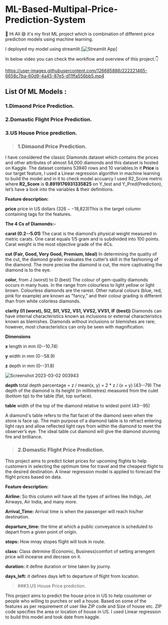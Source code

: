 # ML-Based-Multipal-Price-Prediction-System
:wave: Hi All :smile: it's my first ML project which is combination of different price prediction models using machine learning.

I deployed my model using streamlit.[![Streamlit App](https://static.streamlit.io/badges/streamlit_badge_black_white.svg)]

In below video you can check the workflow and overview of this project.:point_down:

https://user-images.githubusercontent.com/126685886/222221465-6658c7ba-60d9-4a45-87e5-d11ffa556bb5.mp4

## List Of ML Models :

### 1.Dimaond Price Prediction.
### 2.Domastic Flight Price Prediction.
### 3.US House Price prediction.

>### 1.Dimaond Price Prediction.
I have considered the classic Diamonds dataset which contains the prices and other attributes of almost 54,000 diamonds and this dataset is hosted on Kaggle. The dataset contains 53940 rows and 10 variables.In it **Price** is our target feature, I used a Linear regression algorithm in machine learning to build the model and in it to check model accuarcy I used R2_Score metric where **R2_Score** is **0.8919176931335825** on Y_test and Y_Pred(Prediction), let’s have a look into the variables & their definitions.

**Feature description:**

**price** price in US dollars ($326--$18,823)This is the target column containing tags for the features. 

**The 4 Cs of Diamonds:-**

**carat (0.2--5.01)** The carat is the diamond’s physical weight measured in metric carats.  One carat equals 1/5 gram and is subdivided into 100 points. Carat weight is the most objective grade of the 4Cs. 

**cut (Fair, Good, Very Good, Premium, Ideal)** In determining the quality of the cut, the diamond grader evaluates the cutter’s skill in the fashioning of the diamond. The more precise the diamond is cut, the more captivating the diamond is to the eye.  

**color**, from J (worst) to D (best) The colour of gem-quality diamonds occurs in many hues. In the range from colourless to light yellow or light brown. Colourless diamonds are the rarest. Other natural colours (blue, red, pink for example) are known as "fancy,” and their colour grading is different than from white colorless diamonds.  

**clarity (I1 (worst), SI2, SI1, VS2, VS1, VVS2, VVS1, IF (best))** Diamonds can have internal characteristics known as inclusions or external characteristics known as blemishes. Diamonds without inclusions or blemishes are rare; however, most characteristics can only be seen with magnification.  

**Dimensions**

**x** length in mm (0--10.74)

**y** width in mm (0--58.9)

**z** depth in mm (0--31.8)


![Screenshot 2023-03-02 003943](https://user-images.githubusercontent.com/126685886/222240510-d2c3158b-f58a-40d9-9c1a-b087745d8218.png)


**depth** total depth percentage = z / mean(x, y) = 2 * z / (x + y) (43--79) The depth of the diamond is its height (in millimetres) measured from the culet (bottom tip) to the table (flat, top surface).

**table** width of the top of the diamond relative to widest point (43--95)

A diamond's table refers to the flat facet of the diamond seen when the stone is face up. The main purpose of a diamond table is to refract entering light rays and allow reflected light rays from within the diamond to meet the observer’s eye. The ideal table cut diamond will give the diamond stunning fire and brilliance.

>### 2.Domastic Flight Price Prediction.

This project aims to predict ticket prices for upcoming flights to help customers in selecting the optimum time for travel and the cheapest flight to the desired destination. A linear regression model is applied to forecast the flight prices based on data.

**Feature description:**

**Airline:** So this column will have all the types of airlines like Indigo, Jet Airways, Air India, and many more.

**Arrival_Time:** Arrival time is when the passenger will reach his/her destination.

**departure_time:** the time at which a public conveyance is scheduled to depart from a given point of origin.

**stops:** How mnay stopes flight will took in route.

**class:** Class detrmine (Economic, Business)comfort of setting arrengent price will incearse and decrase on it.

**duration:** it define duration or time taken by journy.

**days_left:** it defines days left to departure of flight from location.


>###3.US House Price prediction.

This project aims to predict the house price in US to help coustomer or people who willing to purches or sell a house. Based on some of the features as per requirement of user like ZIP code and Size of house etc. ZIP code specifies the area or location of house in US. I used Linear regression to build this model and took date from kaggle. 
